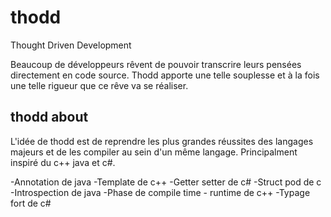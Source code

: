 # thodd
Thought Driven Development

Beaucoup de développeurs rêvent de pouvoir transcrire leurs pensées directement en code source. Thodd apporte une telle souplesse et à la fois une telle rigueur que ce rêve va se réaliser.

## thodd about
L'idée de thodd est de reprendre les plus grandes réussites des langages majeurs et de les compiler au sein d'un même langage. Principalment inspiré du c++ java et c#.   


-Annotation de java
-Template de c++
-Getter setter de c#
-Struct pod de c
-Introspection de java
-Phase de compile time - runtime de c++
-Typage fort de c#
